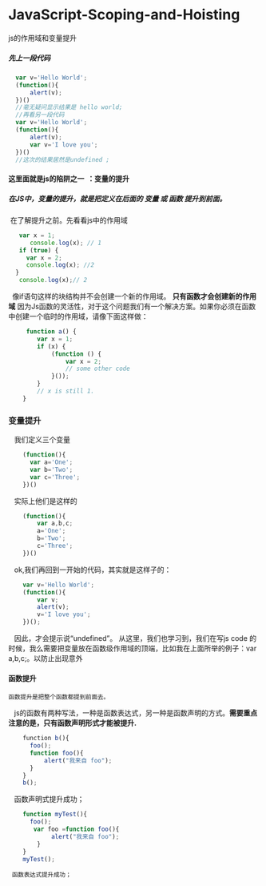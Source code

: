 # JavaScript-Scoping-and-Hoisting
js的作用域和变量提升
##### 先上一段代码
```javascript
  var v='Hello World';
  (function(){
      alert(v);
  })()
  //毫无疑问显示结果是 hello world;
  //再看另一段代码
  var v='Hello World';
  (function(){
      alert(v);
      var v='I love you';
  })()
  //这次的结果居然是undefined ;
```
#### 这里面就是js的陷阱之一  ：变量的提升
##### 在JS中，变量的提升，就是把定义在后面的  变量  或  函数  提升到前面。
  在了解提升之前。先看看js中的作用域
```javascript 
   var x = 1;
      console.log(x); // 1
   if (true) {
     var x = 2;
     console.log(x); //2
  }
   console.log(x);// 2
```
   像if语句这样的块结构并不会创建一个新的作用域。 **只有函数才会创建新的作用域**
   因为Js函数的灵活性，对于这个问题我们有一个解决方案。如果你必须在函数中创建一个临时的作用域，请像下面这样做：
```javascript
     function a() {
        var x = 1;
        if (x) {
            (function () {
                var x = 2;
                // some other code
            }());
        }
        // x is still 1.
    }
```
### 变量提升
    我们定义三个变量
```javascript
    (function(){
      var a='One';
      var b='Two';
      var c='Three';
    })()
```
    实际上他们是这样的
```javascript
    (function(){
        var a,b,c;
        a='One';
        b='Two';
        c='Three';
    })()
```
    ok,我们再回到一开始的代码，其实就是这样子的：
```javascript
    var v='Hello World';
    (function(){
        var v;
        alert(v);
        v='I love you';
    })();
```
    因此，才会提示说“undefined”。
    从这里，我们也学习到，我们在写js code 的时候，我么需要把变量放在函数级作用域的顶端，比如我在上面所举的例子：var a,b,c;。以防止出现意外
    
#### 函数提升
    函数提升是把整个函数都提到前面去。
    js的函数有两种写法，一种是函数表达式，另一种是函数声明的方式。**需要重点注意的是，只有函数声明形式才能被提升.**
```javascript
    function b(){
      foo();
      function foo(){
          alert("我来自 foo");
      }
    }
    b();
```
    函数声明式提升成功；
```javascript
    function myTest(){
      foo();
       var foo =function foo(){
            alert("我来自 foo");
        }
    }
    myTest();
```  
     函数表达式提升成功；
